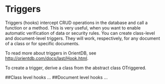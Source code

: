 # Triggers

Triggers (hooks) intercept CRUD operations in the database and call a function or a method. This is very useful, when you want to enable automatic verification of data or security rules. You can create class-level and document-level triggers. They will work, respectively, for any document of a class or for specific documents. 

To read more about triggers in OrientDB, see http://orientdb.com/docs/last/Hook.html.

To create a trigger, derive a class from the abstract class OTriggered.

##Class level hooks
...
##Document level hooks
...



